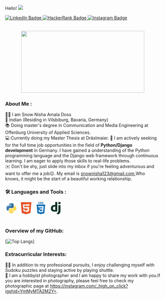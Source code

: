  Hello!
  <img src="https://media.giphy.com/media/hvRJCLFzcasrR4ia7z/giphy.gif" width="30px"/>
  
  <div id="badges">
   <a href="https://www.linkedin.com/in/snow-nisha-amala-doss-5452a9117/">
    <img src="https://img.shields.io/badge/LinkedIn-blue?style=for-the-badge&logo=linkedin&logoColor=white" alt="LinkedIn Badge"/>
  </a>
 
  <a href="https://www.hackerrank.com/snownisha123">
    <img src="https://img.shields.io/badge/HackerRank-grey?style=for-the-badge&logo=HackerRank&logoColor=white" alt="HackerRank Badge"/>
  </a>
 
  <a href="https://instagram.com/_snow_nisha_?igshid=YmMyMTA2M2Y=">
    <img src="https://img.shields.io/badge/Instagram-pink?style=for-the-badge&logo=Instagram&logoColor=violet" alt="Instagram Badge"/>
  </a>
  <br>
 <img src="https://komarev.com/ghpvc/?username=snownisha&style=flat-square&color=blue" alt=""/>
</div>
<br>

<div align="center">
  <img src="https://media.giphy.com/media/BferOKonYOspm28AiB/giphy.gif" width="400" height="200"/>
</div>


### About Me :
:mage_woman: I am Snow Nisha Amala Doss<br>
:house_with_garden: Indian (Residing in Vilsbiburg, Bavaria, Germany)<br>
:books: Doing master's degree in Communication and Media Engineering at Offenburg University of Applied Sciences.<br>
💻:Currently doing my Master Thesis at Dräxlmaier.
:dart: I am actively seeking for the full time job opportunities in the field of **Python/Django development** in Germany. I have gained a understanding of the Python programming language and the Django web framework through continuous learning. I am eager to apply those skills to real-life problems.<br>
:envelope: Don't be shy, just slide into my inbox if you're feeling adventurous and want to offer me a job:wink:. My email is snownisha123@gmail.com,Who knows, it might be the start of a beautiful working relationship.

### :hammer_and_wrench: Languages and Tools :
<div>
 <img src="https://github.com/devicons/devicon/blob/master/icons/python/python-original.svg"  title="Python" alt="Python" width="40" height="40"/>&nbsp;
 <img src="https://github.com/devicons/devicon/blob/master/icons/html5/html5-original.svg" title="HTML5" alt="HTML" width="40" height="40"/>&nbsp; 
 <img src="https://github.com/devicons/devicon/blob/master/icons/css3/css3-plain-wordmark.svg"  title="CSS3" alt="CSS" width="40" height="40"/>&nbsp; 
 <img src="https://github.com/devicons/devicon/blob/master/icons/django/django-plain.svg"  title="Django" alt="Django" width="40" height="40"/>&nbsp;
</div>
<br>

### Overview of my GitHub:

[![Top Langs](https://github-readme-stats.vercel.app/api/top-langs/?username=snownisha&layout=compact&theme=vision-friendly-dark)]

### Extracurricular Interests: 
💁‍♀️ In addition to my professional pursuits, I enjoy challenging myself with Sudoku puzzles and staying active by playing shuttle.<br>
:camera_flash: I am a hobbyist photographer and I am happy to share my work with you.If you are interested in photography, please feel free to check my photographic page at https://instagram.com/_high_on_click?igshid=YmMyMTA2M2Y=.
